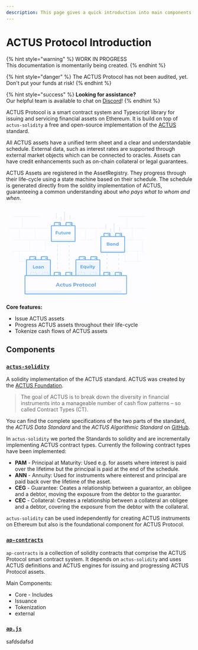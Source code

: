 ```yaml
---
description: This page gives a quick introduction into main components of ACTUS Protocol
---
```


# ACTUS Protocol Introduction

{% hint style="warning" %}
WORK IN PROGRESS  
This documentation is momentarily being created.
{% endhint %}

{% hint style="danger" %}
The ACTUS Protocol has not been audited, yet. Don't put your funds at risk!
{% endhint %}

{% hint style="success" %}
**Looking for assistance?**   
Our helpful team is available to chat on [Discord](https://discord.gg/WdAhDYq)!
{% endhint %}

ACTUS Protocol is a smart contract system and Typescript library for issuing and servicing financial assets on Ethereum. It is build on top of `actus-solidity` a free and open-source implementation of the [ACTUS](https://www.actusfrf.org/) standard. 

All ACTUS assets have a unified term sheet and a clear and understandable schedule. External data, such as interest rates are supported through external market objects which can be connected to oracles. Assets can have credit enhancements such as on-chain collateral or legal guarantees.

ACTUS Assets are registered in the AssetRegistry. They progress through their life-cycle using a state machine based on their schedule. The schedule is generated directly from the soldity implementation of ACTUS, guaranteeing a common understanding about _who pays what to whom and when_.

![ACTUS Protocol](.gitbook/assets/image%20%284%29.png)

**Core features:**

* Issue ACTUS assets
* Progress ACTUS assets throughout their life-cycle
* Tokenize cash flows of ACTUS assets

## Components

### [`actus-solidity`](https://github.com/atpar/actus-solidity)

A solidity implementation of the ACTUS standard. ACTUS was created by the [ACTUS Foundation](https://www.actusfrf.org). 

> The goal of ACTUS is to break down the diversity in financial instruments into a manageable number of cash flow patterns – so called Contract Types \(CT\).

You can find the complete specifications of the two parts of the standard, the _ACTUS Data Standard_ and the _ACTUS Algorithmic Standard_ on [GitHub](https://github.com/actusfrf).

In `actus-solidity` we ported the Standards to solidity and are incrementally implementing ACTUS contract types. Currently the following contract types have been implemented:

* **PAM** - Principal at Maturity: Used e.g. for assets where interest is paid over the lifetime but the principal is paid at the end of the schedule.
* **ANN** - Annuity: Used for instruments where einterest and principal are paid back over the lifetime of the asset.
* **CEG** - Guarantee: Ceates a relationship between a guarantor, an obligee and a debtor, moving the exposure from the debtor to the guarantor.
* **CEC** - Collateral: Creates a relationship between a collateral an obligee and a debtor, covering the exposure from the debtor with the collateral.

`actus-solidity` can be used independently for creating ACTUS instruments on Ethereum but also is the foundational component for ACTUS Protocol.

### [`ap-contracts`](https://github.com/atpar/ap-monorepo/tree/MS1/packages/ap-contracts)

`ap-contracts` is a collection of solidity contracts that comprise the ACTUS Protocol smart contract system. It depends on `actus-solidity` and uses ACTUS definitions and ACTUS engines for issuing and progressing ACTUS Protocol assets.

Main Components:

* Core - Includes 
* Issuance
* Tokenization
* external



### [`ap.js`](https://github.com/atpar/ap-monorepo/tree/MS1/packages/ap.js)

safdsdafsd

